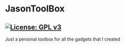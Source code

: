 # JasonToolBox
[![License: GPL v3](https://img.shields.io/badge/License-GPLv3-blue.svg)](https://www.gnu.org/licenses/gpl-3.0)
---
Just a personal toolbox for all the gadgets that I created
